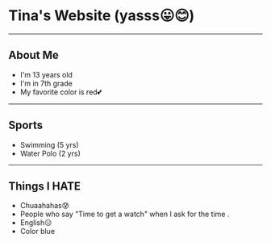 # Tina's Website (yasss😛😊)

*****

## About Me
- I'm 13 years old
- I'm in 7th grade
- My favorite color is red💕

*****

## Sports 
- Swimming (5 yrs)
- Water Polo (2 yrs)


*****

## Things I HATE
- Chuaahahas😰
- People who say "Time to get a watch" when I ask for the time .
- English😑
- Color blue

